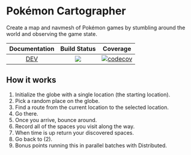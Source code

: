 # Pokémon Cartographer

Create a map and navmesh of Pokémon games by stumbling around the world and observing the game state.

| **Documentation**    | **Build Status**        | **Coverage** |
|:--------------------:|:-----------------------:|:------------:|
| [DEV](https://meltedtofu.com/PokemonCartographer.jl) | [![](https://github.com/meltedtofu/PokemonCartographer.jl/workflows/Runtests/badge.svg)](https://github.com/meltedtofu/PokemonCartographer.jl/actions?query=workflows/CI) | [![codecov](https://codecov.io/gh/meltedtofu/PokemonCartographer.jl/graph/badge.svg?token=1WB1313288)](https://codecov.io/gh/meltedtofu/PokemonCartographer.jl) |

## How it works

1. Initialize the globe with a single location (the starting location).
2. Pick a random place on the globe.
3. Find a route from the current location to the selected location.
4. Go there.
5. Once you arrive, bounce around.
6. Record all of the spaces you visit along the way.
7. When time is up return your discovered spaces.
8. Go back to (2).
9. Bonus points running this in parallel batches with Distributed.